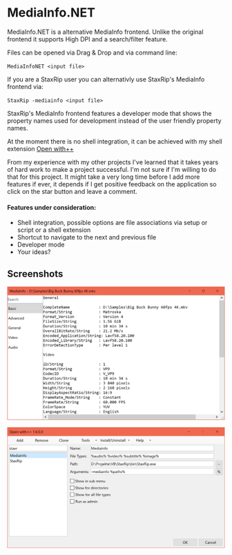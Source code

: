 # MediaInfo.NET

MediaInfo.NET is a alternative MediaInfo frontend. Unlike the original frontend it supports High DPI and a search/filter feature.

Files can be opened via Drag & Drop and via command line:

`MediaInfoNET <input file>`

If you are a StaxRip user you can alternativly use StaxRip's MediaInfo frontend via:

`StaxRip -mediainfo <input file>`

StaxRip's MediaInfo frontend features a developer mode that shows the property names used for development instead of the user friendly property names.

At the moment there is no shell integration, it can be achieved with my shell extension [Open with++](https://github.com/stax76/OpenWithPlusPlus)

From my experience with my other projects I've learned that it takes years of hard work to make a project successful. I'm not sure if I'm willing to do that for this project. It might take a very long time before I add more features if ever, it depends if I get positive feedback on the application so click on the star button and leave a comment.

#### Features under consideration:

- Shell integration, possible options are file associations via setup or script or a shell extension
- Shortcut to navigate to the next and previous file
- Developer mode
- Your ideas?

## Screenshots

![MediaInfo.NET](MediaInfoNET.png)

![Open with++](OpenWithPlusPlus.png)